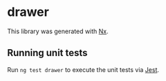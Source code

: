 # drawer

This library was generated with [Nx](https://nx.dev).

## Running unit tests

Run `ng test drawer` to execute the unit tests via [Jest](https://jestjs.io).
